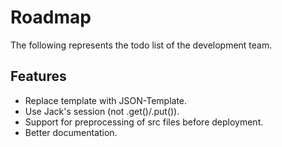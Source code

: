 Roadmap
=======

The following represents the todo list of the development team.

Features
--------

* Replace template with JSON-Template.
* Use Jack's session (not .get()/.put()).
* Support for preprocessing of src files before deployment.
* Better documentation.
